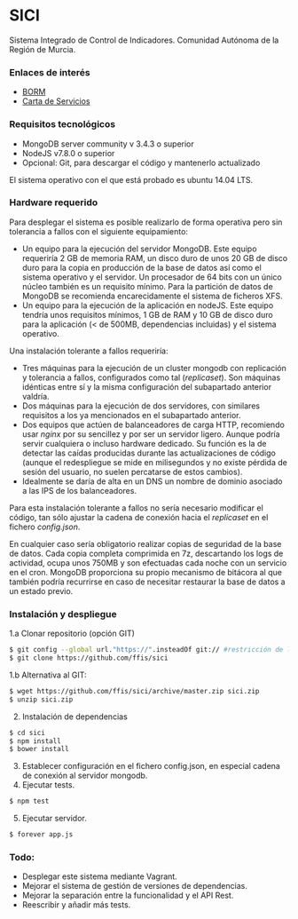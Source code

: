 # SICI


Sistema Integrado de Control de Indicadores.
Comunidad Autónoma de la Región de Murcia.

### Enlaces de interés


* [BORM]
* [Carta de Servicios]

### Requisitos tecnológicos

* MongoDB server community v 3.4.3 o superior
* NodeJS v7.8.0 o superior
* Opcional: Git, para descargar el código y mantenerlo actualizado

El sistema operativo con el que está probado es ubuntu 14.04 LTS.


### Hardware requerido

Para desplegar el sistema es posible realizarlo de forma operativa pero sin tolerancia a fallos con el siguiente equipamiento:

* Un equipo para la ejecución del servidor MongoDB. Este equipo requeriría 2 GB de memoria RAM, un disco duro de unos 20 GB de disco duro para la copia en producción de la base de datos así como el sistema operativo y el servidor. Un procesador de 64 bits con un único núcleo también es un requisito mínimo. Para la partición de datos de MongoDB se recomienda encarecidamente el sistema de ficheros XFS.
* Un equipo para la ejecución de la aplicación en nodeJS. Este equipo tendría unos requisitos mínimos, 1 GB de RAM y 10 GB de disco duro para la aplicación (< de 500MB, dependencias incluidas) y el sistema operativo.

Una instalación tolerante a fallos requeriría:

* Tres máquinas para la ejecución de un cluster mongodb con replicación y tolerancia a fallos, configurados como tal (_replicaset_). Son máquinas idénticas entre sí y la misma configuración del subapartado anterior valdría.
* Dos máquinas para la ejecución de dos servidores, con similares requisitos a los ya mencionados en el subapartado anterior.
* Dos equipos que actúen de balanceadores de carga HTTP, recomiendo usar _nginx_ por su sencillez y por ser un servidor ligero. Aunque podría servir cualquiera o incluso hardware dedicado. Su función es la de detectar las caídas producidas durante las actualizaciones de código (aunque el redespliegue se mide en milisegundos y no existe pérdida de sesión del usuario, no suelen percatarse de estos cambios).
* Idealmente se daría de alta en un DNS un nombre de dominio asociado a las IPS de los balanceadores.

Para esta instalación tolerante a fallos no sería necesario modificar el código, tan sólo ajustar la cadena de conexión hacia el _replicaset_ en el fichero _config.json_.

En cualquier caso sería obligatorio realizar copias de seguridad de la base de datos. Cada copia completa comprimida en 7z, descartando los logs de actividad, ocupa unos 750MB y son efectuadas cada noche con un servicio en el cron. MongoDB proporciona su propio mecanismo de bitácora al que también podría recurrirse en caso de necesitar restaurar la base de datos a un estado previo.


### Instalación y despliegue

1.a Clonar repositorio (opción GIT)

```sh
$ git config --global url."https://".insteadOf git:// #restricción de la red CARM
$ git clone https://github.com/ffis/sici
```

1.b Alternativa al GIT:
```sh
$ wget https://github.com/ffis/sici/archive/master.zip sici.zip
$ unzip sici.zip
```

2. Instalación de dependencias
```sh 
$ cd sici
$ npm install
$ bower install
```

3. Establecer configuración en el fichero config.json, en especial cadena de conexión al servidor mongodb.
4. Ejecutar tests.
```sh
$ npm test
```

5. Ejecutar servidor.
```sh
$ forever app.js
```

### Todo:
* Desplegar este sistema mediante Vagrant.
* Mejorar el sistema de gestión de versiones de dependencias.
* Mejorar la separación entre la funcionalidad y el API Rest.
* Reescribir y añadir más tests.


 [best-practices]: <https://strongloop.com/strongblog/best-practices-for-express-in-production-part-one-security/>
 [BORM]: http://www.borm.es/borm/documento?obj=anu&id=699315
 [Carta de Servicios]: https://www.carm.es/web/pagina?IDCONTENIDO=2469&IDTIPO=100&RASTRO=c672$m

